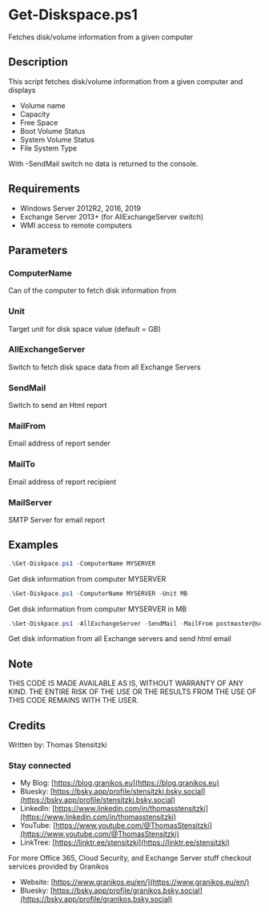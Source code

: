 # Get-Diskspace.ps1

Fetches disk/volume information from a given computer

## Description

This script fetches disk/volume information from a given computer and displays

- Volume name
- Capacity
- Free Space
- Boot Volume Status
- System Volume Status
- File System Type

With -SendMail switch no data is returned to the console.

## Requirements

- Windows Server 2012R2, 2016, 2019
- Exchange Server 2013+ (for AllExchangeServer switch)
- WMI access to remote computers

## Parameters

### ComputerName

Can of the computer to fetch disk information from

### Unit

Target unit for disk space value (default = GB)

### AllExchangeServer

Switch to fetch disk space data from all Exchange Servers

### SendMail

Switch to send an Html report

### MailFrom

Email address of report sender

### MailTo

Email address of report recipient

### MailServer

SMTP Server for email report

## Examples

``` PowerShell
.\Get-Diskpace.ps1 -ComputerName MYSERVER
```

Get disk information from computer MYSERVER

``` PowerShell
.\Get-Diskpace.ps1 -ComputerName MYSERVER -Unit MB
```

Get disk information from computer MYSERVER in MB

``` PowerShell
.\Get-Diskpace.ps1 -AllExchangeServer -SendMail -MailFrom postmaster@sedna-inc.com -MailTo exchangeadmin@sedna-inc.com -MailServer mail.sedna-inc.com
```

Get disk information from all Exchange servers and send html email

## Note

THIS CODE IS MADE AVAILABLE AS IS, WITHOUT WARRANTY OF ANY KIND. THE ENTIRE
RISK OF THE USE OR THE RESULTS FROM THE USE OF THIS CODE REMAINS WITH THE USER.

## Credits

Written by: Thomas Stensitzki

### Stay connected

- My Blog: [https://blog.granikos.eu](https://blog.granikos.eu)
- Bluesky: [https://bsky.app/profile/stensitzki.bsky.social](https://bsky.app/profile/stensitzki.bsky.social)
- LinkedIn: [https://www.linkedin.com/in/thomasstensitzki](https://www.linkedin.com/in/thomasstensitzki)
- YouTube: [https://www.youtube.com/@ThomasStensitzki](https://www.youtube.com/@ThomasStensitzki)
- LinkTree: [https://linktr.ee/stensitzki](https://linktr.ee/stensitzki)

For more Office 365, Cloud Security, and Exchange Server stuff checkout services provided by Granikos

- Website: [https://www.granikos.eu/en/](https://www.granikos.eu/en/)
- Bluesky: [https://bsky.app/profile/granikos.bsky.social](https://bsky.app/profile/granikos.bsky.social)
